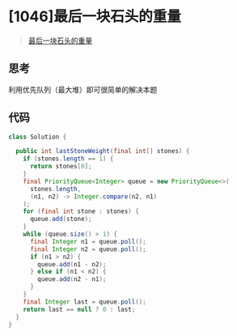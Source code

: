 # [1046]最后一块石头的重量

> [最后一块石头的重量](https://leetcode-cn.com/problems/last-stone-weight)

## 思考

利用优先队列（最大堆）即可很简单的解决本题

## 代码

```java
class Solution {

  public int lastStoneWeight(final int[] stones) {
    if (stones.length == 1) {
      return stones[0];
    }
    final PriorityQueue<Integer> queue = new PriorityQueue<>(
      stones.length,
      (n1, n2) -> Integer.compare(n2, n1)
    );
    for (final int stone : stones) {
      queue.add(stone);
    }
    while (queue.size() > 1) {
      final Integer n1 = queue.poll();
      final Integer n2 = queue.poll();
      if (n1 > n2) {
        queue.add(n1 - n2);
      } else if (n1 < n2) {
        queue.add(n2 - n1);
      }
    }
    final Integer last = queue.poll();
    return last == null ? 0 : last;
  }
}

```
